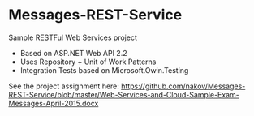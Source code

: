 # Messages-REST-Service
Sample RESTFul Web Services project
 - Based on ASP.NET Web API 2.2
 - Uses Repository + Unit of Work Patterns
 - Integration Tests based on Microsoft.Owin.Testing

See the project assignment here: https://github.com/nakov/Messages-REST-Service/blob/master/Web-Services-and-Cloud-Sample-Exam-Messages-April-2015.docx
